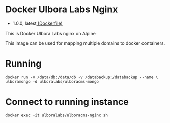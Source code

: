 # Docker Ulbora Labs Nginx
- 1.0.0, latest[ (Dockerfile)](https://github.com/Ulbora/docker_ulboralabs/blob/master/Dockerfile)

This is Docker Ulbora Labs nginx on Alpine 

This image can be used for mapping multiple domains to docker containers.


# Running

```
docker run -v /data/db:/data/db -v /databackup:/databackup --name \
ulboramongo -d ulboralabs/ulboracms-mongo
```




# Connect to running instance

```
docker exec -it ulboralabs/ulboracms-nginx sh
```


